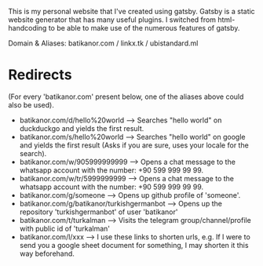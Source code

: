 This is my personal website that I've created using gatsby.
Gatsby is a static website generator that has many useful plugins.
I switched from html-handcoding to be able to make use of the numerous features of gatsby.



Domain & Aliases: batikanor.com / linkx.tk / ubistandard.ml


# Redirects

(For every 'batikanor.com' present below, one of the aliases above could also be used).
* batikanor.com/d/hello%20world --> Searches "hello world" on duckduckgo and yields the first result.
* batikanor.com/s/hello%20world --> Searches "hello world" on google and yields the first result (Asks if you are sure, uses your locale for the search).
* batikanor.com/w/905999999999 --> Opens a chat message to the whatsapp account with the number: +90 599 999 99 99.
* batikanor.com/w/tr/5999999999 --> Opens a chat message to the whatsapp account with the number: +90 599 999 99 99.
* batikanor.com/g/someone --> Opens up github profile of 'someone'.
* batikanor.com/g/batikanor/turkishgermanbot --> Opens up the repository 'turkishgermanbot' of user 'batikanor'
* batikanor.com/t/turkalman --> Visits the telegram group/channel/profile with public id of 'turkalman'
* batikanor.com/l/xxx --> I use these links to shorten urls, e.g. If I were to send you a google sheet document for something, I may shorten it this way beforehand.

